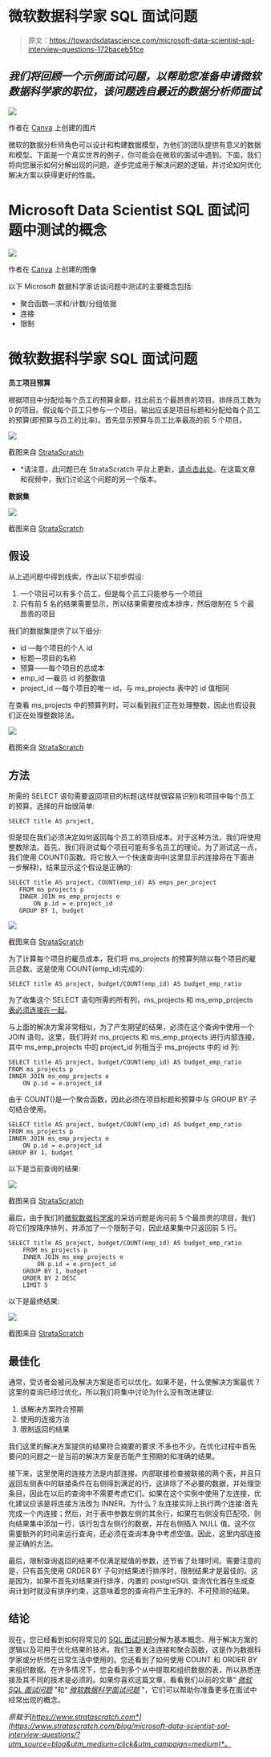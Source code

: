 # 微软数据科学家 SQL 面试问题

> 原文：<https://towardsdatascience.com/microsoft-data-scientist-sql-interview-questions-172baceb5fce>

## *我们将回顾一个示例面试问题，以帮助您准备申请微软数据科学家的职位，该问题选自最近的数据分析师面试*

![](img/0c39fe8f06bf97801c1dbb0289956019.png)

作者在 [Canva](https://canva.com/) 上创建的图片

微软的数据分析师角色可以设计和构建数据模型，为他们的团队提供有意义的数据和模型。下面是一个真实世界的例子，你可能会在微软的面试中遇到。下面，我们将向您展示如何分解出现的问题，逐步完成用于解决问题的逻辑，并讨论如何优化解决方案以获得更好的性能。

# Microsoft Data Scientist SQL 面试问题中测试的概念

![](img/21273a29be73836dd1ae1370ef7a5366.png)

作者在 [Canva](https://canva.com/) 上创建的图像

以下 Microsoft 数据科学家访谈问题中测试的主要概念包括:

*   聚合函数—求和/计数/分组依据
*   连接
*   限制

# 微软数据科学家 SQL 面试问题

**员工项目预算**

根据项目中分配给每个员工的预算金额，找出前五个最昂贵的项目。排除员工数为 0 的项目。假设每个员工只参与一个项目。输出应该是项目标题和分配给每个员工的预算(即预算与员工的比率)。首先显示预算与员工比率最高的前 5 个项目。

![](img/67fa308d49be44a67d1842b4bcb45ff6.png)

截图来自 [StrataScratch](https://platform.stratascratch.com/coding/10301-expensive-projects?python=&utm_source=blog&utm_medium=click&utm_campaign=medium)

* *请注意，此问题已在 StrataScratch 平台上更新，[请点击此处](https://platform.stratascratch.com/coding/10301-expensive-projects?python=&utm_source=blog&utm_medium=click&utm_campaign=medium)。在这篇文章和视频中，我们讨论这个问题的另一个版本。

**数据集**

![](img/f4116f5d35cce036b4341f7b283a9865.png)

截图来自 [StrataScratch](https://platform.stratascratch.com/coding/10301-expensive-projects?python=&utm_source=blog&utm_medium=click&utm_campaign=medium)

## 假设

从上述问题中得到线索，作出以下初步假设:

1.  一个项目可以有多个员工，但是每个员工只能参与一个项目
2.  只有前 5 名的结果需要显示，所以结果需要按成本排序，然后限制在 5 个最昂贵的项目

我们的数据集提供了以下细分:

*   id —每个项目的个人 id
*   标题—项目的名称
*   预算——每个项目的总成本
*   emp_id —雇员 id 的整数值
*   project_id —每个项目的唯一 id，与 ms_projects 表中的 id 值相同

在查看 ms_projects 中的预算列时，可以看到我们正在处理整数，因此也假设我们正在处理整数除法。

![](img/caa13b20f95dd6bc47424e482260c565.png)

截图来自 [StrataScratch](https://platform.stratascratch.com/coding/10301-expensive-projects?python=&utm_source=blog&utm_medium=click&utm_campaign=medium)

## 方法

所需的 SELECT 语句需要返回项目的标题(这样就很容易识别)和项目中每个员工的预算。选择的开始很简单:

```
SELECT title AS project,
```

但是现在我们必须决定如何返回每个员工的项目成本。对于这种方法，我们将使用整数除法。首先，我们将测试每个项目可能有多名员工的理论。为了测试这一点，我们使用 COUNT()函数。将它放入一个快速查询中(这里显示的连接将在下面进一步解释)，结果显示这个假设是正确的:

```
SELECT title AS project, COUNT(emp_id) AS emps_per_project
   FROM ms_projects p
   INNER JOIN ms_emp_projects e
       ON p.id = e.project_id
   GROUP BY 1, budget
```

![](img/95fc1571f033bb1aad1d37964bd2e1c8.png)

截图来自 [StrataScratch](https://platform.stratascratch.com/coding/10301-expensive-projects?python=&utm_source=blog&utm_medium=click&utm_campaign=medium)

为了计算每个项目的雇员成本，我们将 ms_projects 的预算列除以每个项目的雇员总数。这是使用 COUNT(emp_id)完成的:

```
SELECT title AS project, budget/COUNT(emp_id) AS budget_emp_ratio 
```

为了收集这个 SELECT 语句所需的所有列，ms_projects 和 ms_emp_projects [表必须连接在一起](https://www.stratascratch.com/blog/how-to-join-3-or-more-tables-in-sql/?utm_source=blog&utm_medium=click&utm_campaign=medium)。

与上面的解决方案非常相似，为了产生期望的结果，必须在这个查询中使用一个 JOIN 语句。这里，我们将对 ms_projects 和 ms_emp_projects 进行内部连接，其中 ms_emp_projects 中的 project_id 列相当于 ms_projects 中的 id 列:

```
SELECT title AS project, budget/COUNT(emp_id) AS budget_emp_ratio
FROM ms_projects p
INNER JOIN ms_emp_projects e
	ON p.id = e.project_id
```

由于 COUNT()是一个聚合函数，因此必须在项目标题和预算中与 GROUP BY 子句结合使用。

```
SELECT title AS project, budget/COUNT(emp_id) AS budget_emp_ratio
FROM ms_projects p
INNER JOIN ms_emp_projects e
	ON p.id = e.project_id
GROUP BY 1, budget
```

以下是当前查询的结果:

![](img/dcc9f852775ab73b590ec15b8a860b99.png)

截图来自 [StrataScratch](https://platform.stratascratch.com/coding/10301-expensive-projects?python=&utm_source=blog&utm_medium=click&utm_campaign=medium)

最后，由于我们的[微软数据科学家](https://www.stratascratch.com/blog/microsoft-data-scientist-position-guide/?utm_source=blog&utm_medium=click&utm_campaign=medium)的采访问题是询问前 5 个最昂贵的项目，我们将它们按降序排列，并添加了一个限制子句，因此结果集中只返回前 5 行。

```
SELECT title AS project, budget/COUNT(emp_id) AS budget_emp_ratio
	FROM ms_projects p
	INNER JOIN ms_emp_projects e
		ON p.id = e.project_id
	GROUP BY 1, budget
	ORDER BY 2 DESC
	LIMIT 5
```

以下是最终结果:

![](img/275bae8be29713aae4bf1fb20bf1714d.png)

截图来自 [StrataScratch](https://platform.stratascratch.com/coding/10301-expensive-projects?python=&utm_source=blog&utm_medium=click&utm_campaign=medium)

## 最佳化

通常，受访者会被问及解决方案是否可以优化。如果不是，什么使解决方案最优？这里的查询已经过优化，所以我们将集中讨论为什么没有改进建议:

1.  该解决方案符合预期
2.  使用的连接方法
3.  限制返回的结果

我们这里的解决方案提供的结果符合摘要的要求:不多也不少。在优化过程中首先要问的问题之一是当前的解决方案是否能产生预期的和准确的结果。

接下来，这里使用的连接方法是内部连接。内部联接检查被联接的两个表，并且只返回左侧表中的联接条件在右侧得到满足的行。这排除了不必要的数据，并处理空条目，因此在以后的查询中不需要考虑它们。如果在这个实例中使用了左连接，优化建议应该是将连接方法改为 INNER。为什么？左连接实际上执行两个连接:首先完成一个内连接；然后，对于表中参数左侧的其余行，如果在右侧没有匹配项，则向结果集中添加一行，该行包含左侧行的数据，并在右侧插入 NULL 值。这不仅需要额外的时间来运行查询，还必须在查询本身中考虑空值。因此，这里内部连接是正确的方法。

最后，限制查询返回的结果不仅满足赋值的参数，还节省了处理时间。需要注意的是，只有首先使用 ORDER BY 子句对结果进行排序时，限制结果才是最佳的。这是因为，如果不首先对结果进行排序，内置的 postgreSQL 查询优化器在生成查询计划时就没有排序约束，这意味着您的查询将产生无序的、不可预测的结果。

## 结论

现在，您已经看到如何将常见的 [SQL 面试问题](https://www.stratascratch.com/blog/sql-interview-questions-you-must-prepare-the-ultimate-guide/?utm_source=blog&utm_medium=click&utm_campaign=medium)分解为基本概念、用于解决方案的逻辑以及可用于优化结果的技术。我们主要关注连接和聚合函数，这是作为数据科学家或分析师在日常生活中使用的。您还看到了如何使用 COUNT 和 ORDER BY 来组织数据。在许多情况下，您会看到多个从中提取和组织数据的表，所以熟悉连接及其不同的技术是必须的。如果你喜欢这篇文章，看看我们以前的文章“ [*微软 SQL 面试问题*](https://www.stratascratch.com/blog/microsoft-sql-interview-questions/?utm_source=blog&utm_medium=click&utm_campaign=medium) ”和“ [*微软数据科学面试问题*](https://www.stratascratch.com/blog/microsoft-data-science-interview-questions/?utm_source=blog&utm_medium=click&utm_campaign=medium) ”，它们可以帮助你准备更多在面试中经常出现的概念。

*原载于*[*https://www.stratascratch.com*](https://www.stratascratch.com/blog/microsoft-data-scientist-sql-interview-questions/?utm_source=blog&utm_medium=click&utm_campaign=medium)*。*